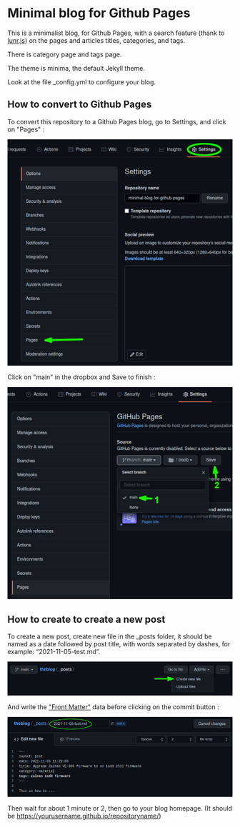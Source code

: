 # Minimal blog for Github Pages

This is a minimalist blog, for Github Pages, with a search feature (thank to [lunr.js](https://lunrjs.com/)) on the pages and articles titles, categories, and tags.

There is category page and tags page.

The theme is minima, the default Jekyll theme.

Look at the file _config.yml to configure your blog.

## How to convert to Github Pages

To convert this repository to a Github Pages blog, go to Settings, and click on "Pages" :

![image](https://raw.githubusercontent.com/brahimmachkouri/images/main/settings.png)

Click on "main" in the dropbox and Save to finish :

![image](https://raw.githubusercontent.com/brahimmachkouri/images/main/settings_ghpages2.png)

## How to create to create a new post

To create a new post, create new file in the _posts folder, it should be named as a date followed by post title, with words separated by dashes, for example: “2021-11-05-test.md”.

![image](https://raw.githubusercontent.com/brahimmachkouri/images/main/gh_create_new_file.png)

And write the ["Front Matter"](https://jekyllrb.com/docs/front-matter/) data before clicking on the commit button :

![image](https://raw.githubusercontent.com/brahimmachkouri/images/main/gh_create_new_file2.png)

Then wait for about 1 minute or 2, then go to your blog homepage. (It should be https://yourusername.github.io/repositoryname/)
